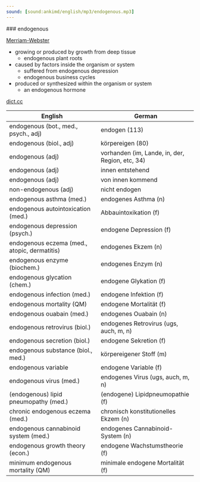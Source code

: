 ```yaml
---
sound: [sound:ankimd/english/mp3/endogenous.mp3]
---
```


\### endogenous

[Merriam-Webster](https://www.merriam-webster.com/dictionary/endogenous)

- growing or produced by growth from deep tissue
    - endogenous plant roots
- caused by factors inside the organism or system
    - suffered from endogenous depression
    - endogenous business cycles
- produced or synthesized within the organism or system
    - an endogenous hormone

[dict.cc](https://www.dict.cc/endogenous)

| English        | German       |
| -------------- | ------------ |
| endogenous (bot., med., psych., adj) | endogen (113) |
| endogenous (biol., adj) | körpereigen (80) |
| endogenous (adj) | vorhanden (im, Lande, in, der, Region, etc, 34) |
| endogenous (adj) | innen entstehend |
| endogenous (adj) | von innen kommend |
| non-endogenous (adj) | nicht endogen |
| endogenous asthma (med.) | endogenes Asthma (n) |
| endogenous autointoxication (med.) | Abbauintoxikation (f) |
| endogenous depression (psych.) | endogene Depression (f) |
| endogenous eczema (med., atopic, dermatitis) | endogenes Ekzem (n) |
| endogenous enzyme (biochem.) | endogenes Enzym (n) |
| endogenous glycation (chem.) | endogene Glykation (f) |
| endogenous infection (med.) | endogene Infektion (f) |
| endogenous mortality (QM) | endogene Mortalität (f) |
| endogenous ouabain <EO> (med.) | endogenes Ouabain <EO> (n) |
| endogenous retrovirus <ERV> (biol.) | endogenes Retrovirus <ERV> (ugs, auch, m, n) |
| endogenous secretion (biol.) | endogene Sekretion (f) |
| endogenous substance (biol., med.) | körpereigener Stoff (m) |
| endogenous variable | endogene Variable (f) |
| endogenous virus <EV> (med.) | endogenes Virus (ugs, auch, m, n) |
| (endogenous) lipid pneumopathy (med.) | (endogene) Lipidpneumopathie (f) |
| chronic endogenous eczema (med.) | chronisch konstitutionelles Ekzem (n) |
| endogenous cannabinoid system <ECS> (med.) | endogenes Cannabinoid-System <ECS> (n) |
| endogenous growth theory <EGT> (econ.) | endogene Wachstumstheorie <EWT> (f) |
| minimum endogenous mortality <MEM> (QM) | minimale endogene Mortalität <MEM> (f) |
